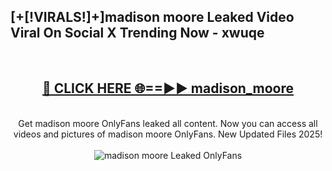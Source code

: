 <h2>[+[!VIRALS!]+]madison moore Leaked Video Viral On Social X Trending Now - xwuqe</h2>
<br>
<div align="center">
<h2><a href="https://libra.edu.pl?madison_moore" rel="nofollow">🔴 CLICK HERE 🌐==►► madison_moore</a></h2>
<br>
Get madison moore OnlyFans leaked all content. Now you can access all videos and pictures of madison moore OnlyFans. New Updated Files 2025!
<br>
<br>
<a href="https://libra.edu.pl?madison_moore" rel="nofollow" data-target="animated-image.originalLink"><img src="https://i.ibb.co.com/WyWwxjT/player-gif2.gif" alt="madison moore Leaked OnlyFans" style="max-width: 100%; display: inline-block;" data-target="animated-image.originalImage"></a>
</div>
<br>